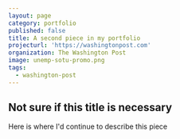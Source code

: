 ```yaml
---
layout: page
category: portfolio
published: false
title: A second piece in my portfolio
projecturl: 'https://washingtonpost.com'
organization: The Washington Post
image: unemp-sotu-promo.png
tags:
  - washington-post
---
```

## Not sure if this title is necessary

Here is where I'd continue to describe this piece
